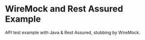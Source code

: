 # WireMock and Rest Assured Example

API test example with Java & Rest Assured, stubbing by WireMock.

